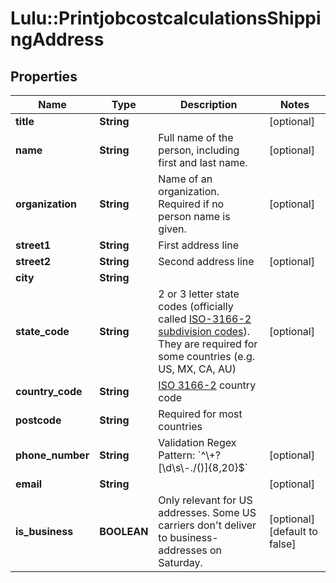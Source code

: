 # Lulu::PrintjobcostcalculationsShippingAddress

## Properties
Name | Type | Description | Notes
------------ | ------------- | ------------- | -------------
**title** | **String** |  | [optional] 
**name** | **String** | Full name of the person, including first and last name. | [optional] 
**organization** | **String** | Name of an organization. Required if no person name is given. | [optional] 
**street1** | **String** | First address line | 
**street2** | **String** | Second address line | [optional] 
**city** | **String** |  | 
**state_code** | **String** | 2 or 3 letter state codes (officially called [ISO-3166-2 subdivision codes](https://en.wikipedia.org/wiki/ISO_3166-2)). They are required for some countries (e.g. US, MX, CA, AU) | [optional] 
**country_code** | **String** | [ISO 3166-2](https://en.wikipedia.org/wiki/ISO_3166-2) country code | 
**postcode** | **String** | Required for most countries | 
**phone_number** | **String** | Validation Regex Pattern: &#x60;^\\+?[\\d\\s\\-./()]{8,20}$&#x60;  | [optional] 
**email** | **String** |  | [optional] 
**is_business** | **BOOLEAN** | Only relevant for US addresses. Some US carriers don&#39;t deliver to business-addresses on Saturday. | [optional] [default to false]


